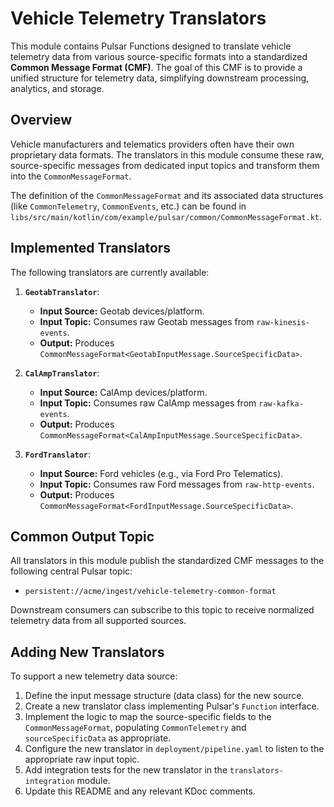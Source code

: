 # Vehicle Telemetry Translators

This module contains Pulsar Functions designed to translate vehicle telemetry data from various source-specific formats into a standardized **Common Message Format (CMF)**. The goal of this CMF is to provide a unified structure for telemetry data, simplifying downstream processing, analytics, and storage.

## Overview

Vehicle manufacturers and telematics providers often have their own proprietary data formats. The translators in this module consume these raw, source-specific messages from dedicated input topics and transform them into the `CommonMessageFormat`.

The definition of the `CommonMessageFormat` and its associated data structures (like `CommonTelemetry`, `CommonEvents`, etc.) can be found in `libs/src/main/kotlin/com/example/pulsar/common/CommonMessageFormat.kt`.

## Implemented Translators

The following translators are currently available:

1.  **`GeotabTranslator`**:
    *   **Input Source:** Geotab devices/platform.
    *   **Input Topic:** Consumes raw Geotab messages from `raw-kinesis-events`.
    *   **Output:** Produces `CommonMessageFormat<GeotabInputMessage.SourceSpecificData>`.

2.  **`CalAmpTranslator`**:
    *   **Input Source:** CalAmp devices/platform.
    *   **Input Topic:** Consumes raw CalAmp messages from `raw-kafka-events`.
    *   **Output:** Produces `CommonMessageFormat<CalAmpInputMessage.SourceSpecificData>`.

3.  **`FordTranslator`**:
    *   **Input Source:** Ford vehicles (e.g., via Ford Pro Telematics).
    *   **Input Topic:** Consumes raw Ford messages from `raw-http-events`.
    *   **Output:** Produces `CommonMessageFormat<FordInputMessage.SourceSpecificData>`.

## Common Output Topic

All translators in this module publish the standardized CMF messages to the following central Pulsar topic:

*   `persistent://acme/ingest/vehicle-telemetry-common-format`

Downstream consumers can subscribe to this topic to receive normalized telemetry data from all supported sources.

## Adding New Translators

To support a new telemetry data source:
1.  Define the input message structure (data class) for the new source.
2.  Create a new translator class implementing Pulsar's `Function` interface.
3.  Implement the logic to map the source-specific fields to the `CommonMessageFormat`, populating `CommonTelemetry` and `sourceSpecificData` as appropriate.
4.  Configure the new translator in `deployment/pipeline.yaml` to listen to the appropriate raw input topic.
5.  Add integration tests for the new translator in the `translators-integration` module.
6.  Update this README and any relevant KDoc comments.
